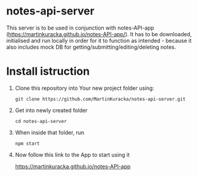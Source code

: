 # notes-api-server

This server is to be used in conjunction with notes-API-app (https://martinkuracka.github.io/notes-API-app/). It has to be downloaded, initialised and run locally in order for it to function as intended - because it also includes mock DB for getting/submitting/editing/deleting notes.

# Install istruction

1. Clone this repository into Your new project folder using:

   ``git clone https://github.com/MartinKuracka/notes-api-server.git``

2. Get into newly created folder

   ``cd notes-api-server`` 

3. When inside that folder, run 

   ``npm start``

4. Now follow this link to the App to start using it

   https://martinkuracka.github.io/notes-API-app
